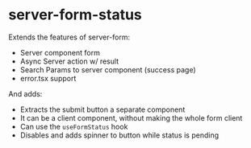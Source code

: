# server-form-status

Extends the features of server-form:

* Server component form
* Async Server action w/ result 
* Search Params to server component (success page)
* error.tsx support 

And adds:

* Extracts the submit button a separate component
* It can be a client component, without making the whole form client
* Can use the `useFormStatus` hook
* Disables and adds spinner to button while status is pending
